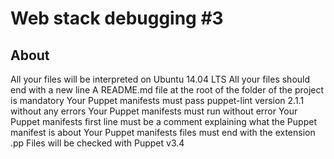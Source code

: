 # Web stack debugging #3

## About
   All your files will be interpreted on Ubuntu 14.04 LTS
   All your files should end with a new line
   A README.md file at the root of the folder of the project is mandatory
   Your Puppet manifests must pass puppet-lint version 2.1.1 without any errors
   Your Puppet manifests must run without error
   Your Puppet manifests first line must be a comment explaining what the Puppet manifest is about
   Your Puppet manifests files must end with the extension .pp
   Files will be checked with Puppet v3.4